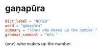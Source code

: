 # gaṇapūra

``` toml
dict_label = "NCPED"
word = "gaṇapūra"
summary = "(one) who makes up the number."
grammar_comment = "mfn."
```

(one) who makes up the number.

